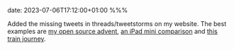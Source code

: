 date: 2023-07-06T17:12:00+01:00
%%%

Added the missing tweets in threads/tweetstorms on my website. The best examples are [my open source advent](/status/1201265719788392448/), [an iPad mini comparison](/status/1438127363963883526/) and [this train journey](/status/1122421778142384128/).
